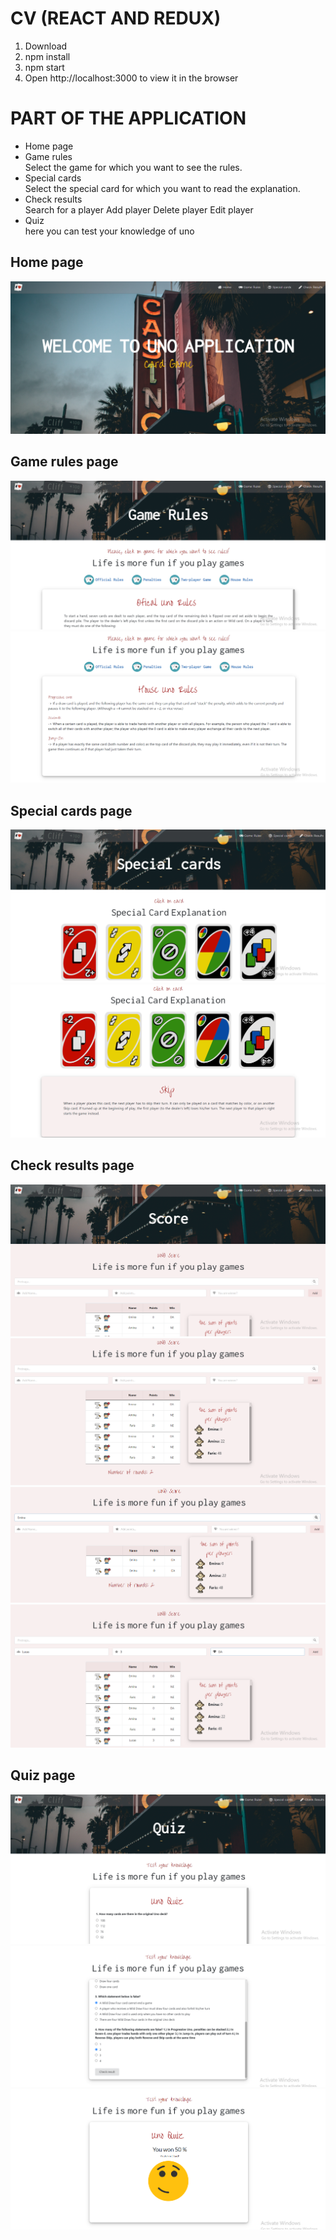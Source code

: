 # CV (REACT AND REDUX)

1. Download
2. npm install
3. npm start
4. Open http://localhost:3000 to view it in the browser

# PART OF THE APPLICATION

<ul>
<li>Home page</li>
<li>Game rules</li>
Select the game for which you want to see the rules.<br/>
<li>Special cards</li>
Select the special card for which you want to read the explanation.
<li>Check results</li>
Search for a player
Add player
Delete player
Edit player
<li>Quiz</li>
here you can test your knowledge of uno
</ul>

## Home page

<img src="./public/readme/Screenshot_1.png">

## Game rules page

<img src="./public/readme/Screenshot_2.png">
<img src="./public/readme/Screenshot_3.png">

## Special cards page

<img src="./public/readme/Screenshot_4.png">
<img src="./public/readme/Screenshot_5.png">

## Check results page

<img src="./public/readme/Screenshot_6.png">
<img src="./public/readme/Screenshot_7.png">
<img src="./public/readme/Screenshot_8.png">
<img src="./public/readme/Screenshot_9.png">

## Quiz page

<img src="./public/readme/Screenshot_10.png">
<img src="./public/readme/Screenshot_11.png">
<img src="./public/readme/Screenshot_12.png">
